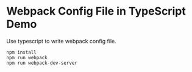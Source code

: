 Webpack Config File in TypeScript Demo
======================================

Use typescript to write webpack config file.

```
npm install
npm run webpack
npm run webpack-dev-server
```
